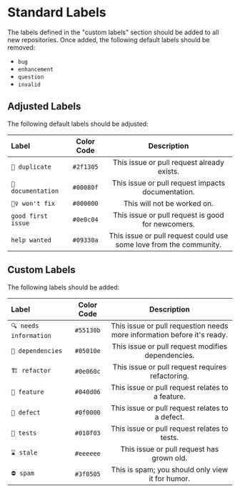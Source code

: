 # Standard Labels

The labels defined in the "custom labels" section should be added to all new repositories. Once added, the following default labels should be removed:

- `bug`
- `enhancement`
- `question`
- `invalid`

## Adjusted Labels

The following default labels should be adjusted:

| Label | Color Code | Description |
| :---- | :--------: | :---------: |
| `💾 duplicate` | `#2f1305` | This issue or pull request already exists. |
| `📃 documentation` | `#00080f` | This issue or pull request impacts documentation. |
| `🙅‍♀️ won't fix` | `#000000` | This will not be worked on. |
| `good first issue` | `#0e0c04` | This issue or pull request is good for newcomers. |
| `help wanted` | `#09330a` | This issue or pull request could use some love from the community. |

## Custom Labels

The following labels should be added:

| Label | Color Code | Description |
| :---- | :--------: | :---------: |
| `🔍 needs information` | `#55130b` | This issue or pull requestion needs more information before it's ready. |
| `🚸 dependencies` | `#05010e` | This issue or pull request modifies dependencies. |
| `🏗️ refactor` | `#0e060c` | This issue or pull request requires refactoring. |
| `💎 feature` | `#040d06` | This issue or pull request relates to a feature. |
| `💩 defect` | `#0f0000` | This issue or pull request relates to a defect. |
| `🧪 tests` | `#010f03` | This issue or pull request relates to tests. |
| `⌛ stale` | `#eeeeee` | This issue or pull request has grown old. |
| `⛔ spam` | `#3f0505` | This is spam; you should only view it for humor. |
